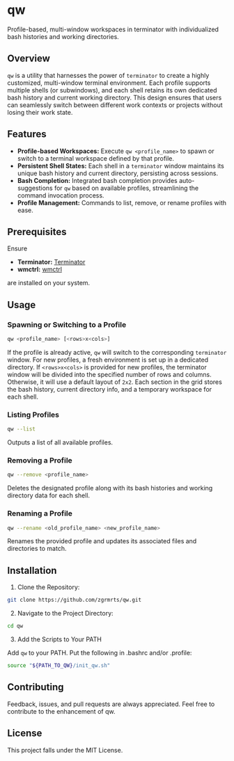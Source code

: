 # qw

Profile-based, multi-window workspaces in terminator with individualized bash histories and working directories.

## Overview

`qw` is a utility that harnesses the power of `terminator` to create a highly customized, multi-window terminal environment. Each profile supports multiple shells (or subwindows), and each shell retains its own dedicated bash history and current working directory. This design ensures that users can seamlessly switch between different work contexts or projects without losing their work state.

## Features

- **Profile-based Workspaces:** Execute `qw <profile_name>` to spawn or switch to a terminal workspace defined by that profile.
- **Persistent Shell States:** Each shell in a `terminator` window maintains its unique bash history and current directory, persisting across sessions.
- **Bash Completion:** Integrated bash completion provides auto-suggestions for `qw` based on available profiles, streamlining the command invocation process.
- **Profile Management:** Commands to list, remove, or rename profiles with ease.

## Prerequisites

Ensure

- **Terminator:** [Terminator](https://gnome-terminator.org/)
- **wmctrl:** [wmctrl](https://github.com/dancor/wmctrl)

are installed on your system.

## Usage

### Spawning or Switching to a Profile

```bash
qw <profile_name> [<rows>x<cols>]
```

If the profile is already active, `qw` will switch to the corresponding `terminator` window. For new profiles, a fresh environment is set up in a dedicated directory. If `<rows>x<cols>` is provided for new profiles, the terminator window will be divided into the specified number of rows and columns. Otherwise, it will use a default layout of `2x2`. Each section in the grid stores the bash history, current directory info, and a temporary workspace for each shell.

### Listing Profiles

```bash
qw --list
```

Outputs a list of all available profiles.

### Removing a Profile
```bash
qw --remove <profile_name>
```

Deletes the designated profile along with its bash histories and working directory data for each shell.

### Renaming a Profile
```bash
qw --rename <old_profile_name> <new_profile_name>
```

Renames the provided profile and updates its associated files and directories to match.

## Installation

1. Clone the Repository:

```bash
git clone https://github.com/zgrmrts/qw.git
```

2. Navigate to the Project Directory:

```bash
cd qw
```

3. Add the Scripts to Your PATH

Add `qw` to your PATH. Put the following in .bashrc and/or .profile:

```bash
source "${PATH_TO_QW}/init_qw.sh"
```

## Contributing

Feedback, issues, and pull requests are always appreciated. Feel free to contribute to the enhancement of qw.

## License

This project falls under the MIT License.





